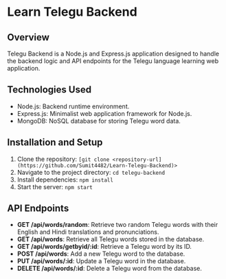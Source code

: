 # Learn Telegu Backend

## Overview
Telegu Backend is a Node.js and Express.js application designed to handle the backend logic and API endpoints for the Telegu language learning web application.

## Technologies Used
- Node.js: Backend runtime environment.
- Express.js: Minimalist web application framework for Node.js.
- MongoDB: NoSQL database for storing Telegu word data.

## Installation and Setup
1. Clone the repository: `[git clone <repository-url](https://github.com/Sumit4482/Learn-Telegu-Backend)>`
2. Navigate to the project directory: `cd telegu-backend`
3. Install dependencies: `npm install`
4. Start the server: `npm start`

## API Endpoints
- **GET /api/words/random**: Retrieve two random Telegu words with their English and Hindi translations and pronunciations.
- **GET /api/words**: Retrieve all Telegu words stored in the database.
- **GET /api/words/getbyid/:id**: Retrieve a Telegu word by its ID.
- **POST /api/words**: Add a new Telegu word to the database.
- **PUT /api/words/:id**: Update a Telegu word in the database.
- **DELETE /api/words/:id**: Delete a Telegu word from the database.
